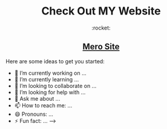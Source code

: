 <h1 align="center">Check Out MY Website </h1>
<div align="center"> :rocket: <h2><a target="_blank" href="https://merowebiste.000webhostapp.com/"> Mero Site</a> </h2></div>


Here are some ideas to get you started:

- 🔭 I’m currently working on ...
- 🌱 I’m currently learning ...
- 👯 I’m looking to collaborate on ...
- 🤔 I’m looking for help with ...
- 💬 Ask me about ...
- 📫 How to reach me: ...
- 😄 Pronouns: ...
- ⚡ Fun fact: ...
-->
